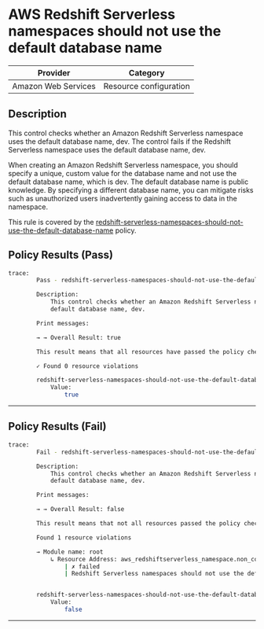 # AWS Redshift Serverless namespaces should not use the default database name

| Provider            | Category               |
| ------------------- | ---------------------- |
| Amazon Web Services | Resource configuration |

## Description

This control checks whether an Amazon Redshift Serverless namespace uses the default database name, dev. The control fails if the Redshift Serverless namespace uses the default database name, dev.

When creating an Amazon Redshift Serverless namespace, you should specify a unique, custom value for the database name and not use the default database name, which is dev. The default database name is public knowledge. By specifying a different database name, you can mitigate risks such as unauthorized users inadvertently gaining access to data in the namespace.

This rule is covered by the [redshift-serverless-namespaces-should-not-use-the-default-database-name](https://github.com/hashicorp/policy-library-FSBP-Policy-Set-for-AWS-Terraform/blob/main/policies/redshiftserverless/redshift-serverless-namespaces-should-not-use-the-default-database-name.sentinel) policy.

## Policy Results (Pass)

```bash
trace:
        Pass - redshift-serverless-namespaces-should-not-use-the-default-database-name.sentinel

        Description:
            This control checks whether an Amazon Redshift Serverless namespace uses the
            default database name, dev.

        Print messages:

        → → Overall Result: true

        This result means that all resources have passed the policy check for the policy redshift-serverless-namespaces-should-not-use-the-default-database-name.

        ✓ Found 0 resource violations

        redshift-serverless-namespaces-should-not-use-the-default-database-name.sentinel:45:1 - Rule "main"
            Value:
                true
```

---

## Policy Results (Fail)

```bash
trace:
        Fail - redshift-serverless-namespaces-should-not-use-the-default-database-name.sentinel

        Description:
            This control checks whether an Amazon Redshift Serverless namespace uses the
            default database name, dev.

        Print messages:

        → → Overall Result: false

        This result means that not all resources passed the policy check and the protected behavior is not allowed for the policy redshift-serverless-namespaces-should-not-use-the-default-database-name.

        Found 1 resource violations

        → Module name: root
            ↳ Resource Address: aws_redshiftserverless_namespace.non_compliant_namespace
                | ✗ failed
                | Redshift Serverless namespaces should not use the default database name 'dev'. Refer to https://docs.aws.amazon.com/securityhub/latest/userguide/redshiftserverless-controls.html#redshiftserverless-7 for more details.


        redshift-serverless-namespaces-should-not-use-the-default-database-name.sentinel:45:1 - Rule "main"
            Value:
                false
```

---

